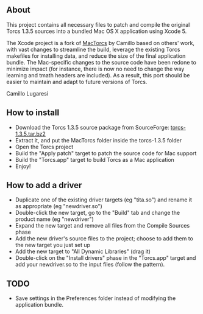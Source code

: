 About
-----
This project contains all necessary files to patch and compile the original Torcs 1.3.5 sources into
a bundled Mac OS X application using Xcode 5.

The Xcode project is a fork of [MacTorcs][2] by Camillo based on others' work, with vast changes to
streamline the build, leverage the existing Torcs makefiles for installing data, and reduce the size
of the final application bundle. The Mac-specific changes to the source code have been redone to
minimize impact (for instance, there is now no need to change the way learning and tmath headers are
included). As a result, this port should be easier to maintain and adapt to future versions of Torcs.

Camillo Lugaresi

How to install
--------------
- Download the Torcs 1.3.5 source package from SourceForge: [torcs-1.3.5.tar.bz2][1]
- Extract it, and put the MacTorcs folder inside the torcs-1.3.5 folder
- Open the Torcs project
- Build the "Apply patch" target to patch the source code for Mac support
- Build the "Torcs.app" target to build Torcs as a Mac application
- Enjoy!

How to add a driver
-------------------
- Duplicate one of the existing driver targets (eg "tita.so") and rename it as appropriate
  (eg "newdriver.so")
- Double-click the new target, go to the "Build" tab and change the product name (eg "newdriver")
- Expand the new target and remove all files from the Compile Sources phase
- Add the new driver's source files to the project; choose to add them to the new target you just
  set up
- Add the new target to "All Dynamic Libraries" (drag it)
- Double-click on the "Install drivers" phase in the "Torcs.app" target and add your newdriver.so to
  the input files (follow the pattern).

TODO
----
- Save settings in the Preferences folder instead of modifying the application bundle.


[1]: http://sourceforge.net/projects/torcs/files/all-in-one/1.3.5/torcs-1.3.5.tar.bz2/download
[2]: https://github.com/camillol/MacTorcs.git
